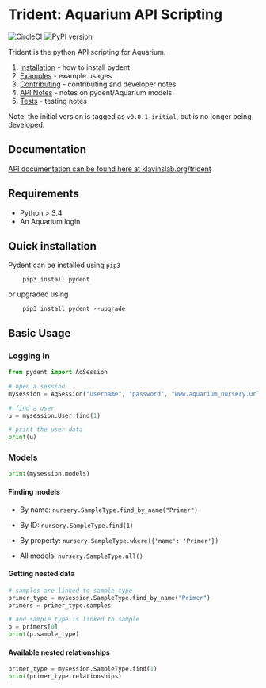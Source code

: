 # Trident: Aquarium API Scripting

[![CircleCI](https://circleci.com/gh/klavinslab/trident/tree/master.svg?style=svg&circle-token=88677c59698d55a127a080cba9ca025cf8072f6c)](https://circleci.com/gh/klavinslab/trident/tree/master)
[![PyPI version](https://badge.fury.io/py/pydent.svg)](https://badge.fury.io/py/pydent)

Trident is the python API scripting for Aquarium.

1. [Installation](docsrc/user/installation.rst) - how to install pydent
1. [Examples](docsrc/user/examples.rst) - example usages
1. [Contributing](docsrc/developer/contributing.rst) - contributing and developer notes
1. [API Notes](docsrc/developer/api_notes.rst) - notes on pydent/Aquarium models
1. [Tests](docsrc/developer/tests.rst) - testing notes

Note: the initial version is tagged as `v0.0.1-initial`, but is no longer being
developed.

## Documentation

[API documentation can be found here at klavinslab.org/trident](http://www.klavinslab.org/trident)

## Requirements

* Python > 3.4
* An Aquarium login

## Quick installation

Pydent can be installed using `pip3`

```
    pip3 install pydent
```

or upgraded using

```
    pip3 install pydent --upgrade
```

## Basic Usage

### Logging in

```python
from pydent import AqSession

# open a session
mysession = AqSession("username", "password", "www.aquarium_nursery.url")

# find a user
u = mysession.User.find(1)

# print the user data
print(u)
```

### Models

```python
print(mysession.models)
```

#### Finding models

* By name: `nursery.SampleType.find_by_name("Primer")`

* By ID: `nursery.SampleType.find(1)`

* By property: `nursery.SampleType.where({'name': 'Primer'})`

* All models: `nursery.SampleType.all()`

#### Getting nested data

```python
# samples are linked to sample_type
primer_type = mysession.SampleType.find_by_name("Primer")
primers = primer_type.samples

# and sample type is linked to sample
p = primers[0]
print(p.sample_type)
```

#### Available nested relationships

```python
primer_type = mysession.SampleType.find(1)
print(primer_type.relationships)
```

